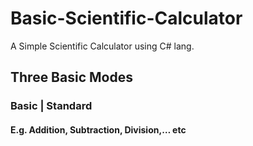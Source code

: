 # Basic-Scientific-Calculator
A Simple Scientific Calculator using C# lang. 
## Three Basic Modes
### Basic | Standard
#### E.g.  Addition, Subtraction, Division,… etc
